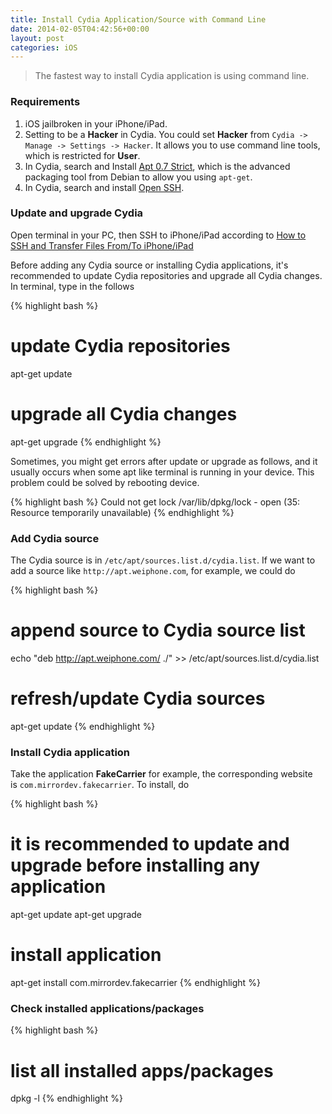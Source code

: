 ```yaml
---
title: Install Cydia Application/Source with Command Line
date: 2014-02-05T04:42:56+00:00
layout: post
categories: iOS
---
```


> The fastest way to install Cydia application is using command line.

### Requirements

1. iOS jailbroken in your iPhone/iPad.
2. Setting to be a **Hacker** in Cydia.
You could set **Hacker** from `Cydia -> Manage -> Settings -> Hacker`. It allows you to use command line tools, which is restricted for **User**.
3. In Cydia, search and Install [Apt 0.7 Strict](http://modmyi.com/cydia/apt7 "Apt 0.7 Strict"), which is the advanced packaging tool from Debian to allow you using `apt-get`.
4. In Cydia, search and install [Open SSH](/ios/2014/02/04/how-to-ssh-and-transfer-files-between-mac-and-iphoneipad.html).

### Update and upgrade Cydia

Open terminal in your PC, then SSH to iPhone/iPad according to [How to SSH and Transfer Files From/To iPhone/iPad](/ios/2014/02/04/how-to-ssh-and-transfer-files-between-mac-and-iphoneipad.html)

Before adding any Cydia source or installing Cydia applications, it's recommended to update Cydia repositories and upgrade all Cydia changes. In terminal, type in the follows

{% highlight bash %}
#  update Cydia repositories
apt-get update
#  upgrade all Cydia changes
apt-get upgrade
{% endhighlight %}

Sometimes, you might get errors after update or upgrade as follows, and it usually occurs when some apt like terminal is running in your device. This problem could be solved by rebooting device.

{% highlight bash %}
Could not get lock /var/lib/dpkg/lock - open (35: Resource temporarily unavailable)
{% endhighlight %}

### Add Cydia source

The Cydia source is in `/etc/apt/sources.list.d/cydia.list`. If we want to add a source like `http://apt.weiphone.com`, for example, we could do

{% highlight bash %}
#  append source to Cydia source list
echo "deb http://apt.weiphone.com/ ./" >> /etc/apt/sources.list.d/cydia.list
#  refresh/update Cydia sources
apt-get update
{% endhighlight %}

### Install Cydia application

Take the application **FakeCarrier** for example, the corresponding website is `com.mirrordev.fakecarrier`. To install, do

{% highlight bash %}
# it is recommended to update and upgrade before installing any application
apt-get update
apt-get upgrade
#  install application
apt-get install com.mirrordev.fakecarrier
{% endhighlight %}

### Check installed applications/packages

{% highlight bash %}
# list all installed apps/packages
dpkg -l
{% endhighlight %}
